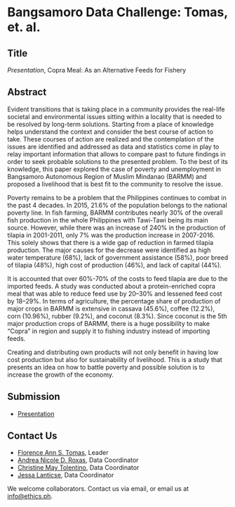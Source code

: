 # Bangsamoro Data Challenge: Tomas, et. al.  

## Title

*Presentation*, Copra Meal: As an Alternative Feeds for Fishery

## Abstract

Evident transitions that is taking place in a community provides the real-life societal and environmental issues sitting within a locality that is needed to be resolved by long-term solutions. Starting from a place of knowledge helps understand the context and consider the best course of action to take. These courses of action are realized and the contemplation of the issues are identified and addressed as data and statistics come in play to relay important information that allows to compare past to future findings in order to seek probable solutions to the presented problem. To the best of its knowledge, this paper explored the case of poverty and unemployment in Bangsamoro Autonomous Region of Muslim Mindanao (BARMM) and proposed a livelihood that is best fit to the community to resolve the issue.

Poverty remains to be a problem that the Philippines continues to combat in the past 4 decades. In 2015, 21.6% of the population belongs to the national poverty line. In fish farming, BARMM contributes nearly 30% of the overall fish production in the whole Philippines with Tawi-Tawi being its main source. However, while there was an increase of 240% in the production of tilapia in 2001-2011, only 7% was the production increase in 2007-2016. This solely shows that there is a wide gap of reduction in farmed tilapia production. The major causes for the decrease were identified as high water temperature (68%), lack of government assistance (58%), poor breed of tilapia (48%), high cost of production (46%), and lack of capital (44%).

It is accounted that over 60%-70% of the costs to feed tilapia are due to the imported feeds. A study was conducted about a protein-enriched copra meal that was able to reduce feed use by 20–30% and lessened feed cost by 18–29%. In terms of agriculture, the percentage share of production of major crops in BARMM is extensive in cassava (45.6%), coffee (12.2%), corn (10.96%), rubber (9.2%), and coconut (8.3%). Since coconut is the 5th major production crops of BARMM, there is a huge possibility to make “Copra” in region and supply it to fishing industry instead of importing feeds.

Creating and distributing own products will not only benefit in having low cost production but also for sustainability of livelihood. This is a study that presents an idea on how to battle poverty and possible solution is to increase the growth of the economy.

## Submission

* [Presentation]()

## Contact Us

* [Florence Ann S. Tomas](mailto:florence.tomas09@gmail.com), Leader
* [Andrea Nicole D. Roxas](mailto:andreanicole.roxas@gmail.com), Data Coordinator
* [Christine May Tolentino](mailto:tinmaytolentino@gmail.com), Data Coordinator
* [Jessa Lanticse](mailto:jessalanticse1400@gmail.com), Data Coordinator

We welcome collaborators. Contact us via email, or email us at info@ethics.ph.